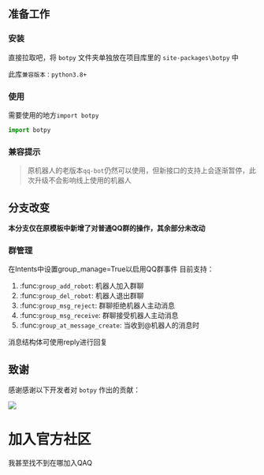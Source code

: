 ## 准备工作

### 安装

直接拉取吧，将 `botpy` 文件夹单独放在项目库里的 `site-packages\botpy` 中

此库`兼容版本：python3.8+`

### 使用

需要使用的地方`import botpy`

```python
import botpy
```

### 兼容提示

> 原机器人的老版本`qq-bot`仍然可以使用，但新接口的支持上会逐渐暂停，此次升级不会影响线上使用的机器人 

## 分支改变
**本分支仅在原模板中新增了对普通QQ群的操作，其余部分未改动**
### 群管理

在Intents中设置group_manage=True以启用QQ群事件
目前支持：
1. :func:`group_add_robot`: 机器人加入群聊
2. :func:`group_del_robot`: 机器人退出群聊
3. :func:`group_msg_reject`: 群聊拒绝机器人主动消息
4. :func:`group_msg_receive`: 群聊接受机器人主动消息
5. :func:`group_at_message_create`: 当收到@机器人的消息时

消息结构体可使用reply进行回复


## 致谢

感谢感谢以下开发者对 `botpy` 作出的贡献：

<a href="https://github.com/tencent-connect/botpy/graphs/contributors">
  <img src="https://contrib.rocks/image?repo=tencent-connect/botpy" />
</a>

# 加入官方社区

我甚至找不到在哪加入QAQ
